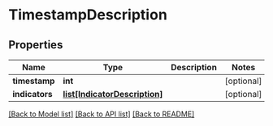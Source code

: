 # TimestampDescription

## Properties
Name | Type | Description | Notes
------------ | ------------- | ------------- | -------------
**timestamp** | **int** |  | [optional] 
**indicators** | [**list[IndicatorDescription]**](IndicatorDescription.md) |  | [optional] 

[[Back to Model list]](../README.md#documentation-for-models) [[Back to API list]](../README.md#documentation-for-api-endpoints) [[Back to README]](../README.md)

